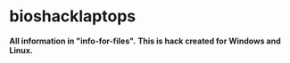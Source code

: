 # bioshacklaptops
<b>All information in "info-for-files".</b>
<b>This is hack created for Windows and Linux.</b>
